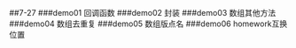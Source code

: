 ##7-27
    ###demo01 回调函数
    ###demo02 封装
    ###demo03 数组其他方法
    ###demo04 数组去重复
    ###demo05 数组版点名
    ###demo06 homework互换位置